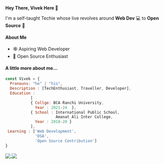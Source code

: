 
<!--

### Hi there 👋

**icodervivek/icodervivek** is a ✨ _special_ ✨ repository because its `README.md` (this file) appears on your GitHub profile.

Here are some ideas to get you started:

- 🔭 I’m currently working on ...
- 🌱 I’m currently learning ...
- 👯 I’m looking to collaborate on ...
- 🤔 I’m looking for help with ...
- 💬 Ask me about ...
- 📫 How to reach me: ...
- 😄 Pronouns: ...
- ⚡ Fun fact: ...

This is a **bold test** <br>
This is a *italic*
This is ~~Strike Throuh~~ <br>
This is a [website](google.com)
![Vivs Hacx](https://avatars.githubusercontent.com/u/39510579?s=400&u=51caf79f0a59414e8ebe1e5e5f5b84eea4c4fcd3&v=4)




- test1
- test2
- test3 

- [ ] this is a croos list
- [x] this is another



[![Vivek's GitHub stats](https://github-readme-stats.vercel.app/api?username=icodervivek)](https://github.com/icodervivek/github-readme-stats&show_icons=true&theme=radical)




##### A little more about me...  

```javascript
const Vivek = {
  Pronouns: "he" | "his",
  Description : [TechEnthusiast  
                and a lot more ],
  Education : 
           [ 
           { Collge: Ranchi University, 
             Year :2021-24  }, 
           { School : International Public School,
                      Amanat Ali Inter College,
              Year : 2018-20 } 
           ],
 Learning : ['Web Development', 
            'DSA', 
            'Open Source Contribution ' ]
}
```




![Vivek's GitHub stats](https://github-readme-stats.vercel.app/api?username=icodervivek&show_icons=true&theme=radical) <br>
[![Most Used Languages](https://github-readme-stats.vercel.app/api/top-langs/?username=icodervivek&layout=compact&theme=radical)](https://github.com/icodervivek/github-readme-stats)



-->

**Hey There, Vivek Here 👋**

I'm a self-taught Techie whose live revolves around **Web Dev** 💻 to **Open Source** 🧾

#### About Me
- 🕸 Aspiring Web Developer
- 🙌 Open Source Enthusiast

#### A little more about me...  

```javascript
const Vivek = {
  Pronouns: "he" | "his",
  Description : [TechEnthusiast, Traveller, Developer],
  Education : 
           [ 
           { Collge: BCA Ranchi University, 
             Year : 2021-24  }, 
           { School : International Public School,
                      Amanat Ali Inter College,
             Year : 2018-20 } 
           ],
 Learning : ['Web Development', 
             'DSA', 
             'Open Source Contribution']
}
```

<a href="https://github.com/icodervivek/github-readme-stats">
  <img align="center" src="https://github-readme-stats.vercel.app/api?username=icodervivek&show_icons=true&theme=radical" />
</a>
<a href="https://github.com/icodervivek/github-readme-stats">
  <img align="center" src="https://github-readme-stats.vercel.app/api/top-langs/?username=icodervivek&layout=compact&theme=radical" />
</a>
